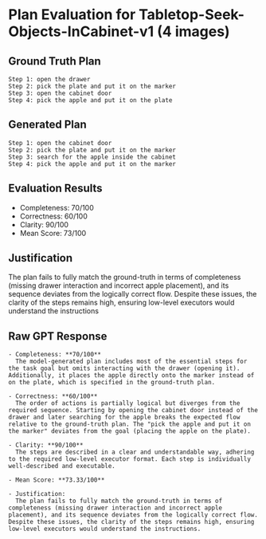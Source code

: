 # Plan Evaluation for Tabletop-Seek-Objects-InCabinet-v1 (4 images)

## Ground Truth Plan
```
Step 1: open the drawer
Step 2: pick the plate and put it on the marker
Step 3: open the cabinet door
Step 4: pick the apple and put it on the plate
```

## Generated Plan
```
Step 1: open the cabinet door
Step 2: pick the plate and put it on the marker
Step 3: search for the apple inside the cabinet
Step 4: pick the apple and put it on the marker
```

## Evaluation Results
- Completeness: 70/100
- Correctness: 60/100
- Clarity: 90/100
- Mean Score: 73/100

## Justification
The plan fails to fully match the ground-truth in terms of completeness (missing drawer interaction and incorrect apple placement), and its sequence deviates from the logically correct flow. Despite these issues, the clarity of the steps remains high, ensuring low-level executors would understand the instructions

## Raw GPT Response
```
- Completeness: **70/100**  
  The model-generated plan includes most of the essential steps for the task goal but omits interacting with the drawer (opening it). Additionally, it places the apple directly onto the marker instead of on the plate, which is specified in the ground-truth plan.  

- Correctness: **60/100**  
  The order of actions is partially logical but diverges from the required sequence. Starting by opening the cabinet door instead of the drawer and later searching for the apple breaks the expected flow relative to the ground-truth plan. The "pick the apple and put it on the marker" deviates from the goal (placing the apple on the plate).  

- Clarity: **90/100**  
  The steps are described in a clear and understandable way, adhering to the required low-level executor format. Each step is individually well-described and executable.  

- Mean Score: **73.33/100**

- Justification:  
  The plan fails to fully match the ground-truth in terms of completeness (missing drawer interaction and incorrect apple placement), and its sequence deviates from the logically correct flow. Despite these issues, the clarity of the steps remains high, ensuring low-level executors would understand the instructions.
```
